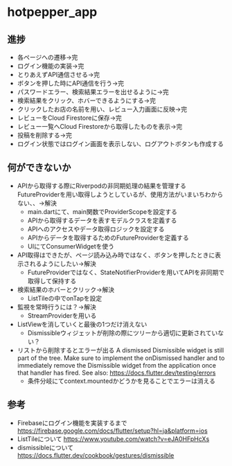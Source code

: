 # hotpepper_app

## 進捗
- 各ページへの遷移->完
- ログイン機能の実装->完
- とりあえずAPI通信させる→完
- ボタンを押した時にAPI通信を行う→完
- パスワードエラー、検索結果エラーを出せるように→完
- 検索結果をクリック、ホバーできるようにする→完
- クリックしたお店の名前を用い、レビュー入力画面に反映→完
- レビューをCloud Firestoreに保存→完
- レビュー一覧へCloud Firestoreから取得したものを表示→完
- 投稿を削除する→完
- ログイン状態ではログイン画面を表示しない、ログアウトボタンも作成する


## 何ができないか
- APIから取得する際にRiverpodの非同期処理の結果を管理するFutureProviderを用い取得しようとしているが、使用方法がいまいちわからない、、→解決
  - main.dartにて、main関数でProviderScopeを設定する
  - APIから取得するデータを表すモデルクラスを定義する
  - APIへのアクセスやデータ取得ロジックを設定する
  - APIからデータを取得するためのFutureProviderを定義する
  - UIにてConsumerWidgetを使う
- API取得はできたが、ページ読み込み時ではなく、ボタンを押したときに表示されるようにしたい→解決
  - FutureProviderではなく、StateNotifierProviderを用いてAPIを非同期で取得して保持する
- 検索結果のホバーとクリック→解決
  - ListTileの中でonTapを設定
- 監視を常時行うには？→解決
  - StreamProviderを用いる
- ListViewを消していくと最後の1つだけ消えない
  - Dismissibleウィジェットが削除の際にツリーから適切に更新されていない？
- リストから削除するとエラーが出る
A dismissed Dismissible widget is still part of the tree.
Make sure to implement the onDismissed handler and to immediately remove the Dismissible widget from the application once that handler has fired.
See also: https://docs.flutter.dev/testing/errors
  - 条件分岐にてcontext.mountedかどうかを見ることでエラーは消える

## 参考
- Firebaseにログイン機能を実装するまで
https://firebase.google.com/docs/flutter/setup?hl=ja&platform=ios
- ListTileについて
https://www.youtube.com/watch?v=eJA0HFpHcXs
- dismissibleについて
https://docs.flutter.dev/cookbook/gestures/dismissible